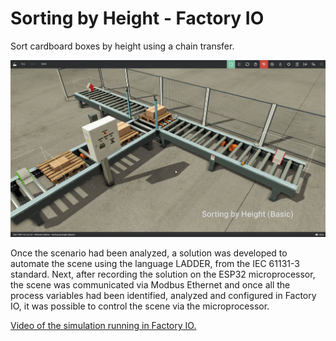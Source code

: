 # Sorting by Height - Factory IO
Sort cardboard boxes by height using a chain transfer.

![Sorting by Height (Basic).](/scenario.png)

Once the scenario had been analyzed, a solution was developed to automate the scene using the language LADDER, from the IEC 61131-3 standard. Next, after recording the solution on the ESP32 microprocessor, the scene was communicated via Modbus Ethernet and once all the process variables had been identified, analyzed and configured in Factory IO, it was possible to control the scene via the microprocessor.

[Video of the simulation running in Factory IO.](https://youtu.be/YulmKI2qxz0)
